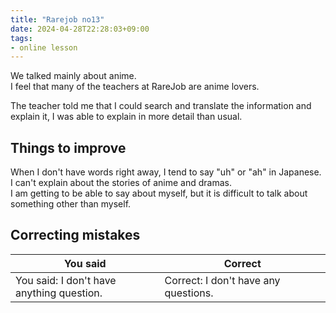 ```yaml
---
title: "Rarejob no13"
date: 2024-04-28T22:28:03+09:00
tags:
- online lesson
---
```



We talked mainly about anime.  
I feel that many of the teachers at RareJob are anime lovers.

The teacher told me that I could search and translate the information and explain it, I was able to explain in more detail than usual.

## Things to improve

When I don't have words right away, I tend to say "uh" or "ah" in Japanese.  
I can't explain about the stories of anime and dramas.  
I am getting to be able to say about myself, but it is difficult to talk about something other than myself.

## Correcting mistakes

| You said                                        | Correct                                               |
|-------------------------------------------------|-------------------------------------------------------|
| You said: I don't have anything question.       | Correct: I don't have any questions.　　　             |


